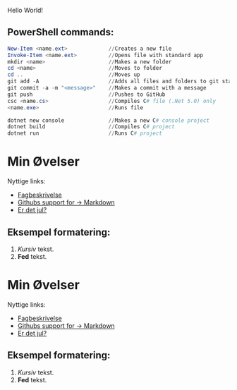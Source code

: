 Hello World!

## PowerShell commands:

```powershell
New-Item <name.ext>             //Creates a new file
Invoke-Item <name.ext>          //Opens file with standard app
mkdir <name>                    //Makes a new folder
cd <name>                       //Moves to folder
cd ..                           //Moves up
git add -A                      //Adds all files and folders to git staging
git commit -a -m "<message>"    //Makes a commit with a message
git push                        //Pushes to GitHub
csc <name.cs>                   //Compiles C# file (.Net 5.0) only
<name.exe>                      //Runs file

dotnet new console              //Makes a new C# console project
dotnet build                    //Compiles C# project
dotnet run                      //Runs C# project
```

# Min Øvelser

Nyttige links:

- [Fagbeskrivelse](https://odin.sdu.dk/sitecore/index.php?a=fagbesk&id=111413&lang=da)
- [Githubs support for 
    → Markdown](https://docs.github.com/en/get-started/writing-on-github/getting-started-with-writing-and-formatting-on-github/basic-writing-and-formatting-syntax)
- [Er det jul?](https://isitchristmas.com)

## Eksempel formatering:

1. *Kursiv* tekst.
2. **Fed** tekst.

# Min Øvelser
 
Nyttige links:
 
 - [Fagbeskrivelse](https://odin.sdu.dk/sitecore/index.php?a=fagbesk&id=111413&lang=da)
 - [Githubs support for 
 → Markdown](https://docs.github.com/en/get-started/writing-on-github/getting-started-with-writing-and-formatting-on-github/basic-writing-and-formatting-syntax)
 - [Er det jul?](https://isitchristmas.com)

## Eksempel formatering:

1. *Kursiv* tekst.
2. **Fed** tekst.